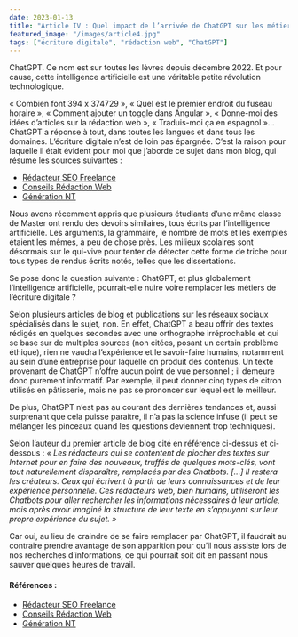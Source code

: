 ```yaml
---
date: 2023-01-13
title: "Article IV : Quel impact de l’arrivée de ChatGPT sur les métiers de l’écriture digitale ?"
featured_image: "/images/article4.jpg"
tags: ["écriture digitale", "rédaction web", "ChatGPT"]
---
```


ChatGPT. Ce nom est sur toutes les lèvres depuis décembre 2022. Et pour cause, cette intelligence artificielle est une véritable petite révolution technologique. 

« Combien font 394 x 374729 », « Quel est le premier endroit du fuseau horaire », « Comment ajouter un toggle dans Angular », « Donne-moi des idées d’articles sur la rédaction web », « Traduis-moi ça en espagnol »… ChatGPT a réponse à tout, dans toutes les langues et dans tous les domaines. L’écriture digitale n’est de loin pas épargnée. C’est la raison pour laquelle il était évident pour moi que j’aborde ce sujet dans mon blog, qui résume les sources suivantes :

- [Rédacteur SEO Freelance](https://redacteur-seo-freelance.com/redacteur-web/chatgpt-redacteur-web/?fbclid=IwAR0o7MtT9mHe8LmaFdQdVxhkAN7Zze-jqZzy_BmkQ7nI3XnNXPBxIc5D1to)
- [Conseils Rédaction Web](https://www.conseils-redaction-web.fr/chatgpt-la-fin-du-redacteur-web) 
- [Génération NT](https://www.generation-nt.com/actualites/chatgpt-intelligence-artificielle-triche-examen-2032440)

Nous avons récemment appris que plusieurs étudiants d’une même classe de Master ont rendu des devoirs similaires, tous écrits par l’intelligence artificielle. Les arguments, la grammaire, le nombre de mots et les exemples étaient les mêmes, à peu de chose près. Les milieux scolaires sont désormais sur le qui-vive pour tenter de détecter cette forme de triche pour tous types de rendus écrits notés, telles que les dissertations.

Se pose donc la question suivante : ChatGPT, et plus globalement l’intelligence artificielle, pourrait-elle nuire voire remplacer les métiers de l’écriture digitale ?

Selon plusieurs articles de blog et publications sur les réseaux sociaux spécialisés dans le sujet, non. En effet, ChatGPT a beau offrir des textes rédigés en quelques secondes avec une orthographe irréprochable et qui se base sur de multiples sources (non citées, posant un certain problème éthique), rien ne vaudra l’expérience et le savoir-faire humains, notamment au sein d’une entreprise pour laquelle on produit des contenus. Un texte provenant de ChatGPT n’offre aucun point de vue personnel ; il demeure donc purement informatif. Par exemple, il peut donner cinq types de citron utilisés en pâtisserie, mais ne pas se prononcer sur lequel est le meilleur.

De plus, ChatGPT n’est pas au courant des dernières tendances et, aussi surprenant que cela puisse paraitre, il n’a pas la science infuse (il peut se mélanger les pinceaux quand les questions deviennent trop techniques).

Selon l’auteur du premier article de blog cité en référence ci-dessus et ci-dessous : *« Les rédacteurs qui se contentent de piocher des textes sur Internet pour en faire des nouveaux, truffés de quelques mots-clés, vont tout naturellement disparaître, remplacés par des Chatbots. […] Il restera les créateurs. Ceux qui écrivent à partir de leurs connaissances et de leur expérience personnelle. Ces rédacteurs web, bien humains, utiliseront les Chatbots pour aller rechercher les informations nécessaires à leur article, mais après avoir imaginé la structure de leur texte en s’appuyant sur leur propre expérience du sujet. »*

Car oui, au lieu de craindre de se faire remplacer par ChatGPT, il faudrait au contraire prendre avantage de son apparition pour qu’il nous assiste lors de nos recherches d’informations, ce qui pourrait soit dit en passant nous sauver quelques heures de travail.

#### Références :
- [Rédacteur SEO Freelance](https://redacteur-seo-freelance.com/redacteur-web/chatgpt-redacteur-web/?fbclid=IwAR0o7MtT9mHe8LmaFdQdVxhkAN7Zze-jqZzy_BmkQ7nI3XnNXPBxIc5D1to)
- [Conseils Rédaction Web](https://www.conseils-redaction-web.fr/chatgpt-la-fin-du-redacteur-web) 
- [Génération NT](https://www.generation-nt.com/actualites/chatgpt-intelligence-artificielle-triche-examen-2032440)